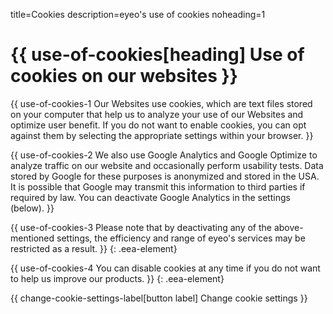 title=Cookies
description=eyeo's use of cookies
noheading=1

# {{ use-of-cookies[heading] Use of cookies on our websites }}

{{ use-of-cookies-1 Our Websites use cookies, which are text files stored on your computer that help us to analyze your use of our Websites and optimize user benefit. If you do not want to enable cookies, you can opt against them by selecting the appropriate settings within your browser. }}

{{ use-of-cookies-2 We also use Google Analytics and Google Optimize to analyze traffic on our website and occasionally perform usability tests. Data stored by Google for these purposes is anonymized and stored in the USA. It is possible that Google may transmit this information to third parties if required by law.<span class="eea-element"> You can deactivate Google Analytics in the settings (below).</span> }}

{{ use-of-cookies-3 Please note that by deactivating any of the above-mentioned settings, the efficiency and range of eyeo's services may be restricted as a result. }}
{: .eea-element}

{{ use-of-cookies-4 You can disable cookies at any time if you do not want to help us improve our products. }}
{: .eea-element}

<div class="dropup cookies-dropup">
  <a class="cookies-settings eea-element">
    {{ change-cookie-settings-label[button label] Change cookie settings }}
  </a>
  <div class="cookies-dropup-menu text-start" tabindex="1">
    <? include cookie/settings ?>
    <span class="arrow"></span>
  </div>
</div>
